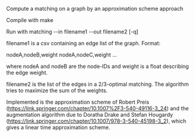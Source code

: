 Compute a matching on a graph by an approximation scheme approach

Compile with
make

Run with
matching --in filename1 --out filename2 [-q]

filename1 is a csv containing an edge list of the graph. Format:

nodeA,nodeB,weight
nodeA,nodeC,weight
...

where nodeA and nodeB are the node-IDs and weight is a float describing the edge weight.

filename2 is the list of the edges in a 2/3-optimal matching. The algorithm tries to maximize the sum of the weights.

Implemented is the approximation scheme of Robert Preis (https://link.springer.com/chapter/10.1007%2F3-540-49116-3_24) and the augmentation algorithm due to Doratha Drake and Stefan Hougardy (https://link.springer.com/chapter/10.1007/978-3-540-45198-3_2), which gives a linear time approximation scheme.
